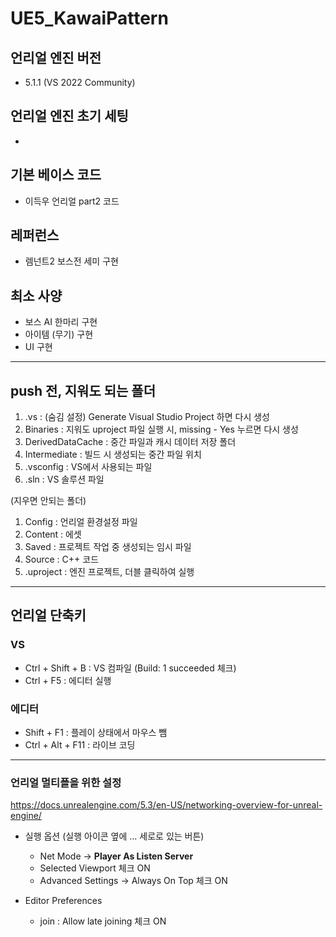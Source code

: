 # UE5_KawaiPattern

## 언리얼 엔진 버전
- 5.1.1 (VS 2022 Community)



## 언리얼 엔진 초기 세팅

- 



## 기본 베이스 코드
- 이득우 언리얼 part2 코드



## 레퍼런스
- 렘넌트2 보스전 세미 구현



## 최소 사양
- 보스 AI 한마리 구현
- 아이템 (무기) 구현
- UI 구현



------------------------------

## push 전, 지워도 되는 폴더
1. .vs : (숨김 설정) Generate Visual Studio Project 하면 다시 생성
2. Binaries : 지워도 uproject 파일 실행 시, missing - Yes 누르면 다시 생성
3. DerivedDataCache : 중간 파일과 캐시 데이터 저장 폴더
4. Intermediate : 빌드 시 생성되는 중간 파일 위치
5. .vsconfig : VS에서 사용되는 파일
6. .sln : VS 솔루션 파일

(지우면 안되는 폴더)
1. Config : 언리얼 환경설정 파일
2. Content : 에셋
3. Saved : 프로젝트 작업 중 생성되는 임시 파일
4. Source : C++ 코드
5. .uproject : 엔진 프로젝트, 더블 클릭하여 실행

-------------------------------

## 언리얼 단축키
### VS
- Ctrl + Shift + B : VS 컴파일 (Build: 1 succeeded 체크)
- Ctrl + F5 : 에디터 실행

### 에디터
- Shift + F1 : 플레이 상태에서 마우스 뺌
- Ctrl + Alt + F11 : 라이브 코딩




-------------------------------

### 언리얼 멀티플을 위한 설정
https://docs.unrealengine.com/5.3/en-US/networking-overview-for-unreal-engine/

- 실행 옵션 (실행 아이콘 옆에 ... 세로로 있는 버튼)
    - Net Mode -> **Player As Listen Server**
    - Selected Viewport 체크 ON
    - Advanced Settings -> Always On Top 체크 ON

- Editor Preferences
    - join : Allow late joining 체크 ON
